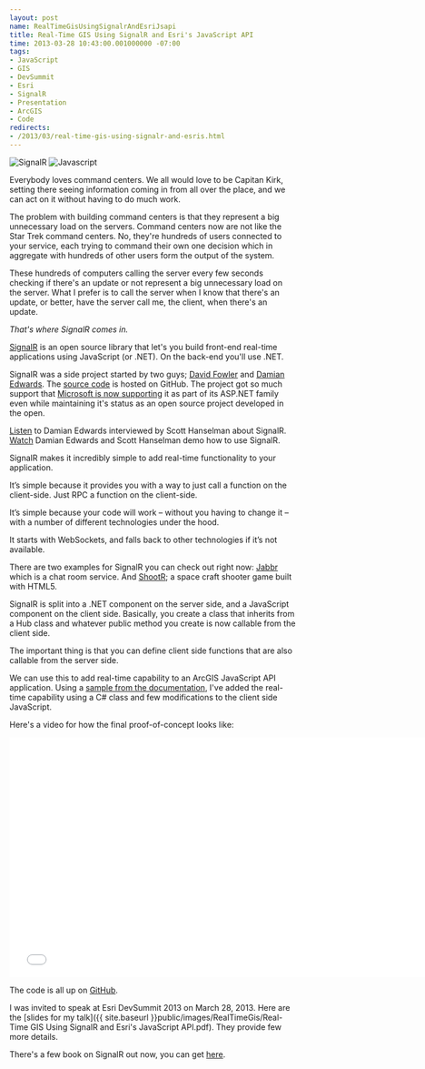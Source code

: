 ```yaml
---
layout: post
name: RealTimeGisUsingSignalrAndEsriJsapi
title: Real-Time GIS Using SignalR and Esri's JavaScript API
time: 2013-03-28 10:43:00.001000000 -07:00
tags:
- JavaScript
- GIS
- DevSummit
- Esri
- SignalR
- Presentation
- ArcGIS
- Code
redirects:
- /2013/03/real-time-gis-using-signalr-and-esris.html
---
```

<img class="imageOnRight" title="SignalR" src="{{ site.baseurl }}public/images/RealTimeGis/SignalR.jpg">
<img class="imageOnRight" title="Javascript" src="{{ site.baseurl }}public/images/RealTimeGis/JavascriptLogo.png">

Everybody loves command centers. We all would love to be Capitan Kirk, setting there seeing information coming in from all over the place, and we can act on it without having to do much work.

The problem with building command centers is that they represent a big unnecessary load on the servers. Command centers now are not like the Star Trek command centers. No, they're hundreds of users connected to your service, each trying to command their own one decision which in aggregate with hundreds of other users form the output of the system.

These hundreds of computers calling the server every few seconds checking if there's an update or not represent a big unnecessary load on the server. What I prefer is to call the server when I know that there's an update, or better, have the server call me, the client, when there's an update.

*That's where SignalR comes in.*

[SignalR](http://signalr.net/) is an open source library that let's you build front-end real-time applications using JavaScript (or .NET). On the back-end you'll use .NET.

SignalR was a side project started by two guys; [David Fowler](https://twitter.com/davidfowl) and [Damian Edwards](https://twitter.com/DamianEdwards). The [source code](https://github.com/SignalR/SignalR) is hosted on GitHub. The project got so much support that [Microsoft is now supporting](http://www.asp.net/signalr/open-source) it as part of its ASP.NET family even while maintaining it's status as an open source project developed in the open.

[Listen](http://www.hanselminutes.com/352/making-open-source-work-at-microsoft-with-signalr-and-damian-edwards) to Damian Edwards interviewed by Scott Hanselman about SignalR.  
[Watch](http://channel9.msdn.com/Series/Building-Web-Apps-with-ASP-NET-Jump-Start/Building-Web-Apps-with-ASPNET-Jump-Start-08-Real-time-Communication-with-SignalR) Damian Edwards and Scott Hanselman demo how to use SignalR.

SignalR makes it incredibly simple to add real-time functionality to your application.

It’s simple because it provides you with a way to just call a function on the client-side. Just RPC a function on the client-side.

It’s simple because your code will work – without you having to change it – with a number of different technologies under the hood.

It starts with WebSockets, and falls back to other technologies if it’s not available.

There are two examples for SignalR you can check out right now: [Jabbr](http://jabbr.net/) which is a chat room service. And [ShootR](http://shootr.signalr.net/); a space craft shooter game built with HTML5.

SignalR is split into a .NET component on the server side, and a JavaScript component on the client side. Basically, you create a class that inherits from a Hub class and whatever public method you create is now callable from the client side.

The important thing is that you can define client side functions that are also callable from the server side.

We can use this to add real-time capability to an ArcGIS JavaScript API application. Using a [sample from the documentation](http://help.arcgis.com/en/webapi/javascript/arcgis/jssamples/graphics_add.html), I've added the real-time capability using a C# class and few modifications to the client side JavaScript.

Here's a video for how the final proof-of-concept looks like:

<iframe width="750" height="422" src="//www.youtube.com/embed/kY3AQL6n2-8" frameborder="0" allowfullscreen></iframe>

The code is all up on [GitHub](https://github.com/AmrEldib/RealTimeGisWithSignalR).

I was invited to speak at Esri DevSummit 2013 on March 28, 2013. Here are the [slides for my talk]({{ site.baseurl }}public/images/RealTimeGis/Real-Time GIS Using SignalR and Esri's JavaScript API.pdf). They provide few more details. 

There's a few book on SignalR out now, you can get [here](http://www.campusmvp.net/signalr-ebook/). 